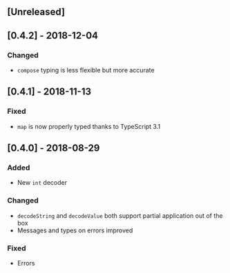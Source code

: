 ## [Unreleased]

## [0.4.2] - 2018-12-04

### Changed

- `compose` typing is less flexible but more accurate

## [0.4.1] - 2018-11-13

### Fixed

- `map` is now properly typed thanks to TypeScript 3.1

## [0.4.0] - 2018-08-29

### Added

- New `int` decoder

### Changed

- `decodeString` and `decodeValue` both support partial application out of the box
- Messages and types on errors improved

### Fixed

- Errors
